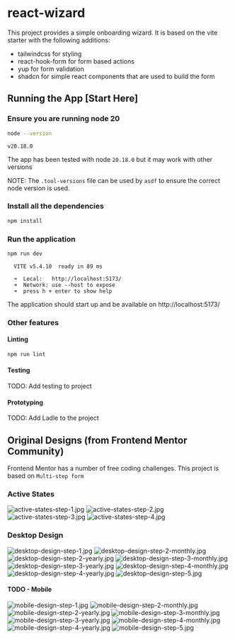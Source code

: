 # react-wizard

This project provides a simple onboarding wizard. It is based on the vite starter with the following additions:
* tailwindcss for styling
* react-hook-form for form based actions
* yup for form validation
* shadcn for simple react components that are used to build the form

## Running the App [Start Here]

### Ensure you are running node 20 
```bash
node --version
```
```text
v20.18.0 
```
The app has been tested with node `20.18.0` but it may work with other versions

NOTE: The `.tool-versions` file can be used by `asdf` to ensure the correct node version is used.

### Install all the dependencies
```bash
npm install
```

### Run the application
```bash
npm run dev
```
```text
  VITE v5.4.10  ready in 89 ms

  ➜  Local:   http://localhost:5173/
  ➜  Network: use --host to expose
  ➜  press h + enter to show help
```

The application should start up and be available on http://localhost:5173/

### Other features

#### Linting
```bash
npm run lint
```

#### Testing
TODO: Add testing to project

#### Prototyping
TODO: Add Ladle to the project


## Original Designs (from Frontend Mentor Community)
Frontend Mentor has a number of free coding challenges. This project is based on `Multi-step form`

### Active States

![active-states-step-1.jpg](./design/active-states-step-1.jpg)
![active-states-step-2.jpg](./design/active-states-step-2.jpg)
![active-states-step-3.jpg](./design/active-states-step-3.jpg)
![active-states-step-4.jpg](./design/active-states-step-4.jpg)

### Desktop Design
![desktop-design-step-1.jpg](design/desktop-design-step-1.jpg)
![desktop-design-step-2-monthly.jpg](design/desktop-design-step-2-monthly.jpg)
![desktop-design-step-2-yearly.jpg](design/desktop-design-step-2-yearly.jpg)
![desktop-design-step-3-monthly.jpg](design/desktop-design-step-3-monthly.jpg)
![desktop-design-step-3-yearly.jpg](design/desktop-design-step-3-yearly.jpg)
![desktop-design-step-4-monthly.jpg](design/desktop-design-step-4-monthly.jpg)
![desktop-design-step-4-yearly.jpg](design/desktop-design-step-4-yearly.jpg)
![desktop-design-step-5.jpg](design/desktop-design-step-5.jpg)

#### TODO - Mobile
![mobile-design-step-1.jpg](design/mobile-design-step-1.jpg)
![mobile-design-step-2-monthly.jpg](design/mobile-design-step-2-monthly.jpg)
![mobile-design-step-2-yearly.jpg](design/mobile-design-step-2-yearly.jpg)
![mobile-design-step-3-monthly.jpg](design/mobile-design-step-3-monthly.jpg)
![mobile-design-step-3-yearly.jpg](design/mobile-design-step-3-yearly.jpg)
![mobile-design-step-4-monthly.jpg](design/mobile-design-step-4-monthly.jpg)
![mobile-design-step-4-yearly.jpg](design/mobile-design-step-4-yearly.jpg)
![mobile-design-step-5.jpg](design/mobile-design-step-5.jpg)
